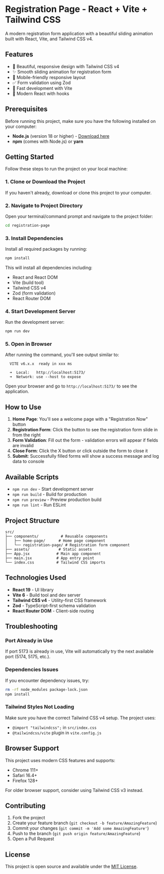# Registration Page - React + Vite + Tailwind CSS

A modern registration form application with a beautiful sliding animation built with React, Vite, and Tailwind CSS v4.

## Features

- 🎨 Beautiful, responsive design with Tailwind CSS v4
- ✨ Smooth sliding animation for registration form
- 📱 Mobile-friendly responsive layout
- ✅ Form validation using Zod
- 🚀 Fast development with Vite
- 🎯 Modern React with hooks

## Prerequisites

Before running this project, make sure you have the following installed on your computer:

- **Node.js** (version 18 or higher) - [Download here](https://nodejs.org/)
- **npm** (comes with Node.js) or **yarn**

## Getting Started

Follow these steps to run the project on your local machine:

### 1. Clone or Download the Project

If you haven't already, download or clone this project to your computer.

### 2. Navigate to Project Directory

Open your terminal/command prompt and navigate to the project folder:

```bash
cd registration-page
```

### 3. Install Dependencies

Install all required packages by running:

```bash
npm install
```

This will install all dependencies including:
- React and React DOM
- Vite (build tool)
- Tailwind CSS v4
- Zod (form validation)
- React Router DOM

### 4. Start Development Server

Run the development server:

```bash
npm run dev
```

### 5. Open in Browser

After running the command, you'll see output similar to:

```
  VITE v6.x.x  ready in xxx ms

  ➜  Local:   http://localhost:5173/
  ➜  Network: use --host to expose
```

Open your browser and go to `http://localhost:5173/` to see the application.

## How to Use

1. **Home Page**: You'll see a welcome page with a "Registration Now" button
2. **Registration Form**: Click the button to see the registration form slide in from the right
3. **Form Validation**: Fill out the form - validation errors will appear if fields are invalid
4. **Close Form**: Click the X button or click outside the form to close it
5. **Submit**: Successfully filled forms will show a success message and log data to console

## Available Scripts

- `npm run dev` - Start development server
- `npm run build` - Build for production
- `npm run preview` - Preview production build
- `npm run lint` - Run ESLint

## Project Structure

```
src/
├── components/          # Reusable components
│   ├── home-page/      # Home page component
│   └── registration-page/ # Registration form component
├── assets/             # Static assets
├── App.jsx            # Main app component
├── main.jsx           # App entry point
└── index.css          # Tailwind CSS imports
```

## Technologies Used

- **React 19** - UI library
- **Vite 6** - Build tool and dev server
- **Tailwind CSS v4** - Utility-first CSS framework
- **Zod** - TypeScript-first schema validation
- **React Router DOM** - Client-side routing

## Troubleshooting

### Port Already in Use
If port 5173 is already in use, Vite will automatically try the next available port (5174, 5175, etc.).

### Dependencies Issues
If you encounter dependency issues, try:
```bash
rm -rf node_modules package-lock.json
npm install
```

### Tailwind Styles Not Loading
Make sure you have the correct Tailwind CSS v4 setup. The project uses:
- `@import "tailwindcss";` in `src/index.css`
- `@tailwindcss/vite` plugin in `vite.config.js`

## Browser Support

This project uses modern CSS features and supports:
- Chrome 111+
- Safari 16.4+
- Firefox 128+

For older browser support, consider using Tailwind CSS v3 instead.

## Contributing

1. Fork the project
2. Create your feature branch (`git checkout -b feature/AmazingFeature`)
3. Commit your changes (`git commit -m 'Add some AmazingFeature'`)
4. Push to the branch (`git push origin feature/AmazingFeature`)
5. Open a Pull Request

## License

This project is open source and available under the [MIT License](LICENSE).

